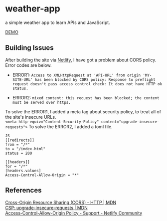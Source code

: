 # weather-app #
a simple weather app to learn APIs and JavaScript.

[DEMO](https://js-weather-app-with-materialize.netlify.app/)

## Building Issues ##
After building the site via [Netlify](https://www.netlify.com), I have got a problem about CORS policy.  
Error codes are below.
- ERROR1: `Access to XMLHttpRequest at 'API-URL' from origin 'MY-SITE-URL' has been blocked by CORS policy:
Response to preflight request doesn't pass access control check: It does not have HTTP ok status.`

- ERROR2: `mixed content: this request has been blocked; the content must be served over https.`


To solve the ERROR1, I added a meta tag about security policy, to treat all of the site's insecure URLs.  
`<meta http-equiv="Content-Security-Policy" content="upgrade-insecure-requests">`
To solve the ERROR2, I added a toml file.  
```
JS
[[redirects]]
from = "/*"
to = "/index.html"
status = 200

[[headers]]
for = "/*"
[headers.values]
Access-Control-Allow-Origin = "*"
```

## References ##
[Cross-Origin Resource Sharing (CORS) - HTTP | MDN](https://developer.mozilla.org/en-US/docs/Web/HTTP/CORS)  
[CSP: upgrade-insecure-requests | MDN](https://developer.mozilla.org/en-US/docs/Web/HTTP/Headers/Content-Security-Policy/upgrade-insecure-requests)  
[Access-Control-Allow-Origin Policy - Support - Netlify Community](https://community.netlify.com/t/access-control-allow-origin-policy/1813)
